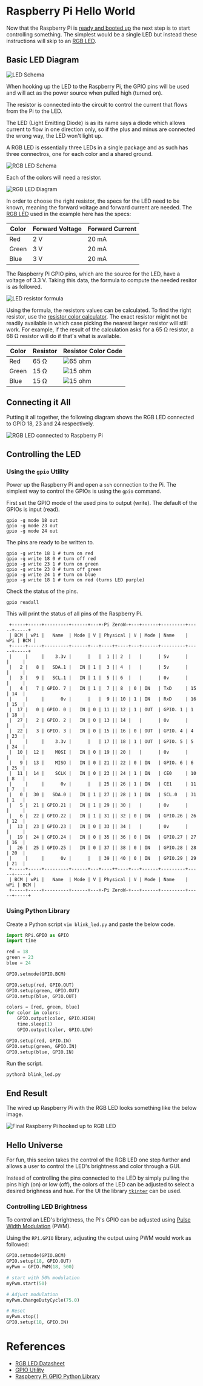 # Raspberry Pi Hello World

Now that the Raspberry Pi is [ready and booted up](raspberry_pi_setup.md) the next step is to start controlling something.
The simplest would be a single LED but instead these instructions will skip to an [RGB LED](https://smile.amazon.com/gp/product/B01C19ENDM).

## Basic LED Diagram

![LED Schema](images/basic_led_diagram.svg)

When hooking up the LED to the Raspberry Pi, the GPIO pins will be used and will act as the power source when pulled high (turned on).

The resistor is connected into the circuit to control the current that flows from the Pi to the LED.

The LED (Light Emitting Diode) is as its name says a diode which allows current to flow in one direction only, so if the plus and minus are connected the wrong way, the LED won't light up.

A RGB LED is essentially three LEDs in a single package and as such has three connectros, one for each color and a shared ground.

![RGB LED Schema](images/rgb_led_pins.svg)

Each of the colors will need a resistor.

![RGB LED Diagram](images/rgb_led_diagram.svg)

In order to choose the right resistor, the specs for the LED need to be known, meaning the forward voltage and forward current are needed. The [RGB LED](https://smile.amazon.com/gp/product/B01C19ENDM) used in the example here has the specs:

| Color    | Forward Voltage    | Forward Current     |
|----------|--------------------|---------------------|
| Red      | 2 V                | 20 mA               |
| Green    | 3 V                | 20 mA               |
| Blue     | 3 V                | 20 mA               |

The Raspberry Pi GPIO pins, which are the source for the LED, have a voltage of 3.3 V. Taking this data, the formula to compute the needed resitor is as followed.

![LED resistor formula](images/led_resistor_formula.svg)

Using the formula, the resistors values can be calculated. To find the right resistor, use the [resistor color calculator](http://www.resistorguide.com/resistor-color-code-calculator/). The exact resistor might not be readily available in which case picking the nearest larger resistor will still work. For example, if the result of the calculation asks for a 65 Ω resistor, a 68 Ω resistor will do if that's what is available.

| Color   | Resistor   | Resistor Color Code   |
|---------|------------|-----------------------|
| Red     | 65 Ω       | ![65 ohm](images/65_ohm.png)   |
| Green   | 15 Ω       | ![15 ohm](images/15_ohm.png)   |
| Blue    | 15 Ω       | ![15 ohm](images/15_ohm.png)   |

## Connecting it All

Putting it all together, the following diagram shows the RGB LED connected to GPIO 18, 23 and 24 respectively.

![RGB LED connected to Raspberry Pi](images/raspberry_rgp_led_diagram.svg)

## Controlling the LED

### Using the `gpio` Utility

Power up the Raspberry Pi and open a `ssh` connection to the Pi. The simplest way to control the GPIOs is using the `gpio` command.

First set the GPIO mode of the used pins to output (write). The default of the GPIOs is input (read).

```
gpio -g mode 18 out
gpio -g mode 23 out
gpio -g mode 24 out
```

The pins are ready to be written to.

```
gpio -g write 18 1 # turn on red
gpio -g write 18 0 # turn off red
gpio -g write 23 1 # turn on green
gpio -g write 23 0 # turn off green
gpio -g write 24 1 # turn on blue
gpio -g write 18 1 # turn on red (turns LED purple)
```

Check the status of the pins.

```
gpio readall
```

This will print the status of all pins of the Raspberry Pi.

```
 +-----+-----+---------+------+---+-Pi ZeroW-+---+------+---------+-----+-----+
 | BCM | wPi |   Name  | Mode | V | Physical | V | Mode | Name    | wPi | BCM |
 +-----+-----+---------+------+---+----++----+---+------+---------+-----+-----+
 |     |     |    3.3v |      |   |  1 || 2  |   |      | 5v      |     |     |
 |   2 |   8 |   SDA.1 |   IN | 1 |  3 || 4  |   |      | 5v      |     |     |
 |   3 |   9 |   SCL.1 |   IN | 1 |  5 || 6  |   |      | 0v      |     |     |
 |   4 |   7 | GPIO. 7 |   IN | 1 |  7 || 8  | 0 | IN   | TxD     | 15  | 14  |
 |     |     |      0v |      |   |  9 || 10 | 1 | IN   | RxD     | 16  | 15  |
 |  17 |   0 | GPIO. 0 |   IN | 0 | 11 || 12 | 1 | OUT  | GPIO. 1 | 1   | 18  |
 |  27 |   2 | GPIO. 2 |   IN | 0 | 13 || 14 |   |      | 0v      |     |     |
 |  22 |   3 | GPIO. 3 |   IN | 0 | 15 || 16 | 0 | OUT  | GPIO. 4 | 4   | 23  |
 |     |     |    3.3v |      |   | 17 || 18 | 1 | OUT  | GPIO. 5 | 5   | 24  |
 |  10 |  12 |    MOSI |   IN | 0 | 19 || 20 |   |      | 0v      |     |     |
 |   9 |  13 |    MISO |   IN | 0 | 21 || 22 | 0 | IN   | GPIO. 6 | 6   | 25  |
 |  11 |  14 |    SCLK |   IN | 0 | 23 || 24 | 1 | IN   | CE0     | 10  | 8   |
 |     |     |      0v |      |   | 25 || 26 | 1 | IN   | CE1     | 11  | 7   |
 |   0 |  30 |   SDA.0 |   IN | 1 | 27 || 28 | 1 | IN   | SCL.0   | 31  | 1   |
 |   5 |  21 | GPIO.21 |   IN | 1 | 29 || 30 |   |      | 0v      |     |     |
 |   6 |  22 | GPIO.22 |   IN | 1 | 31 || 32 | 0 | IN   | GPIO.26 | 26  | 12  |
 |  13 |  23 | GPIO.23 |   IN | 0 | 33 || 34 |   |      | 0v      |     |     |
 |  19 |  24 | GPIO.24 |   IN | 0 | 35 || 36 | 0 | IN   | GPIO.27 | 27  | 16  |
 |  26 |  25 | GPIO.25 |   IN | 0 | 37 || 38 | 0 | IN   | GPIO.28 | 28  | 20  |
 |     |     |      0v |      |   | 39 || 40 | 0 | IN   | GPIO.29 | 29  | 21  |
 +-----+-----+---------+------+---+----++----+---+------+---------+-----+-----+
 | BCM | wPi |   Name  | Mode | V | Physical | V | Mode | Name    | wPi | BCM |
 +-----+-----+---------+------+---+-Pi ZeroW-+---+------+---------+-----+-----+
```

### Using Python Library

Create a Python script `vim blink_led.py` and paste the below code.

```python
import RPi.GPIO as GPIO
import time

red = 18
green = 23
blue = 24

GPIO.setmode(GPIO.BCM)

GPIO.setup(red, GPIO.OUT)
GPIO.setup(green, GPIO.OUT)
GPIO.setup(blue, GPIO.OUT)

colors = [red, green, blue]
for color in colors:
    GPIO.output(color, GPIO.HIGH)
    time.sleep(1)
    GPIO.output(color, GPIO.LOW)

GPIO.setup(red, GPIO.IN)
GPIO.setup(green, GPIO.IN)
GPIO.setup(blue, GPIO.IN)
```

Run the script.

```
python3 blink_led.py
```

## End Result

The wired up Raspberry Pi with the RGB LED looks something like the below image.

![Final Raspberry Pi hooked up to RGB LED](images/final_raspberry_pi_rgb_led.jpg)

## Hello Universe

For fun, this secion takes the control of the RGB LED one step further and allows a user to control the LED's brightness and color through a GUI.

Instead of controlling the pins connected to the LED by simply pulling the pins high (on) or low (off), the colors of the LED can be adjusted to select a desired brighness and hue. For the UI the library [`tkinter`](https://docs.python.org/3/library/tkinter.html#) can be used.

### Controlling LED Brightness

To control an LED's brightness, the Pi's GPIO can be adjusted using [Pulse Width Modulation](https://en.wikipedia.org/wiki/Pulse-width_modulation) (PWM).

Using the `RPi.GPIO` library, adjusting the output using PWM would work as followed:

```python
GPIO.setmode(GPIO.BCM)
GPIO.setup(18, GPIO.OUT)
myPwm = GPIO.PWM(18, 500)

# start with 50% modulation
myPwm.start(50)

# Adjust modulation
myPwm.ChangeDutyCycle(75.0)

# Reset
myPwm.stop()
GPIO.setup(18, GPIO.IN)
```


# References

* [RGB LED Datasheet](https://www.sparkfun.com/datasheets/Components/YSL-R596CR3G4B5C-C10.pdf)
* [GPIO Utility](http://wiringpi.com/the-gpio-utility/)
* [Raspberry Pi GPIO Python Library](https://pypi.python.org/pypi/RPi.GPIO)
